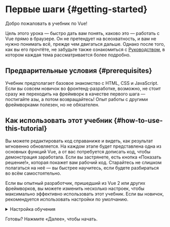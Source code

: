 # Первые шаги {#getting-started}

Добро пожаловать в учебник по Vue!

Цель этого урока — быстро дать вам понять, каково это — работать с Vue прямо в браузере. Он не претендует на всеохватность, и вам не нужно понимать всё, прежде чем двигаться дальше. Однако после того, как вы его прочтёте, не забудьте также ознакомиться с <a target="_blank" href="/guide/introduction.html">Руководством</a>, в котором каждая тема рассматривается более подробно.

## Предварительные условия {#prerequisites}

Учебник предполагает базовое знакомство с HTML, CSS и JavaScript. Если вы совсем новичок во фронтенд-разработке, возможно, не стоит сразу же переходить на фреймворк в качестве первого шага — постигайте азы, а потом возвращайтесь! Опыт работы с другими фреймворками полезен, но не обязателен.

## Как использовать этот учебник {#how-to-use-this-tutorial}

Вы можете редактировать код <span class="wide">справа</span><span class="narrow">ниже</span> и видеть, как результат мгновенно обновляется. На каждом этапе будет представлена одна из основных функций Vue, а от вас потребуется дописать код, чтобы демонстрация заработала. Если вы застрянете, есть кнопка «Показать решение!», которая покажет вам рабочий код. Старайтесь не слишком полагаться на неё — вы быстрее научитесь, если будете разбираться во всём самостоятельно.

Если вы опытный разработчик, пришедший из Vue 2 или других фреймворков, вы можете изменить несколько настроек, чтобы максимально эффективно использовать этот учебник. Если вы новичок, рекомендуется использовать настройки по умолчанию.

<details>
<summary>Настройка обучения</summary>

- Vue предлагает два стиля API: Options API и Composition API. Этот учебник рассчитан на оба варианта — вы можете выбрать предпочтительный стиль с помощью переключателей в блоке **Стиль API** в верхней части страницы. <a target="_blank" href="/guide/introduction.html#api-styles">Узнайте больше о стилях API</a>.

- Вы также можете переключаться между SFC-режимом и HTML-режимом. В первом случае будут отображаться примеры кода в <a target="_blank" href="/guide/introduction.html#single-file-components">формате однофайлового компонента</a> (SFC — Single-File Component), который применяется большинством разработчиков при работе с Vue с использованием системы сборки. HTML-режим отображает примеры кода с использованием Vue без системы сборки.

</details>

Готовы? Нажмите «Далее», чтобы начать.
